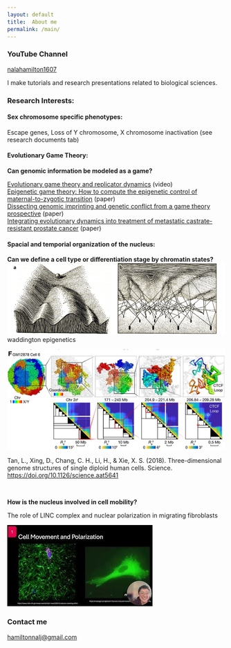 ```yaml
---
layout: default
title:  About me
permalink: /main/
---
```


### YouTube Channel
[nalahamilton1607](https://www.youtube.com/channel/UCDNVgS1O-37Fzl20FiNgb2g)


I make tutorials and research presentations related to biological sciences.

### Research Interests:

#### Sex chromosome specific phenotypes: 
Escape genes, Loss of Y chromosome, X chromosome inactivation
(see research documents tab)

#### Evolutionary Game Theory: 
**Can genomic information be modeled as a game?**

[Evolutionary game theory and replicator dynamics](https://www.youtube.com/watch?v=Xp7BAIyQxKE)
(video)
<br>
[Epigenetic game theory: How to compute the epigenetic control of maternal-to-zygotic transition](https://www.sciencedirect.com/science/article/abs/pii/S157106451630135X)
(paper)
<br>
[Dissecting genomic imprinting and genetic conflict from a game theory prospective](https://pubmed.ncbi.nlm.nih.gov/28159530/)
(paper)
<br>
[Integrating evolutionary dynamics into treatment of metastatic castrate-resistant prostate cancer](https://www.nature.com/articles/s41467-017-01968-5)
(paper)



#### Spacial and temporial organization of the nucleus: 
**Can we define a cell type or differentiation stage by chromatin states?**
<br>
<img src="/images/Waddington_epigenetics.png" alt="drawing" width="700"/>
waddington epigenetics

![Fig f in Tan et al. 2028](/images/Sunney.jpg)


Tan, L., Xing, D., Chang, C. H., Li, H., & Xie, X. S. (2018). Three-dimensional genome structures of single diploid human cells. Science. https://doi.org/10.1126/science.aat5641

<br>

**How is the nucleus involved in cell mobility?**


The role of LINC complex and nuclear polarization in migrating fibroblasts


[![The role of LINC complex and nuclear polarization in migrating fibroblasts](/images/hqdefault.jpg)](https://www.youtube.com/watch?v=cS5sKqZt71o&t=6s)


### Contact me
[hamiltonnalj@gmail.com](mailto:hamiltonnalj@gmail.com)

<br>
<br>
<br>




